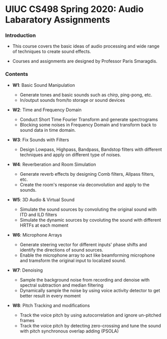 # UIUC CS498 Spring 2020: Audio Labaratory Assignments

### Introduction

- This course covers the basic ideas of audio processing and wide range of techniques to create sound effects.

- Courses and assignments are designed by Professor Paris Smaragdis.

### Contents

- **W1**: Basic Sound Manipulation
    
    - Generate tones and basic sounds such as chirp, ping-pong, etc.
    - In/output sounds from/to storage or sound devices

- **W2**: Time and Frequency Domain

    - Conduct Short Time Fourier Transform and generate spectrograms
    - Blocking some noises in Frequency Domain and transform back to sound data in time domain.

- **W3**: Fix Sounds with Filters

    - Design Lowpass, Highpass, Bandpass, Bandstop filters with different techniques and apply on different type of noises.

- **W4**: Reverberation and Room Simulation

    - Generate reverb effects by designing Comb filters, Allpass filters, etc.
    - Create the room's response via deconvolution and apply to the sounds.

- **W5**: 3D Audio & Virtual Sound

    - Simulate the sound sources by convoluting the original sound with ITD and ILD filters
    - Simulate the dynamic sources by covoluting the sound with different HRTFs at each moment

- **W6**: Microphone Arrays

    - Generate steering vector for different inputs' phase shifts and identify the directions of sound sources.
    - Enable the microphone array to act like beamforming microphone and tramsform the original input to localized sound.

- **W7**: Denoising

    - Sample the background noise from recording and denoise with spectral subtraction and median filtering
    - Dynamically sample the noise by using voice activity detector to get better result in every moment

- **W8**: Pitch Tracking and modifications

    - Track the voice pitch by using autocorrelation and ignore un-pitched frames
    - Track the voice pitch by detecting zero-crossing and tune the sound with pitch synchronous overlap adding (PSOLA)





